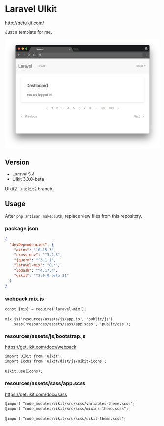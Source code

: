 # Laravel UIkit

http://getuikit.com/

Just a template for me.

![uikit.png](uikit.png)

## Version
- Laravel 5.4
- UIkit 3.0.0-beta

UIkit2 -> `uikit2` branch.

## Usage
After `php artisan make:auth`, replace view files from this repository.

### package.json
```json
{
  "devDependencies": {
    "axios": "^0.15.3",
    "cross-env": "^3.2.3",
    "jquery": "^3.1.1",
    "laravel-mix": "0.*",
    "lodash": "^4.17.4",
    "uikit": "^3.0.0-beta.21"
  }
}
```

### webpack.mix.js

```
const {mix} = require('laravel-mix');

mix.js('resources/assets/js/app.js', 'public/js')
   .sass('resources/assets/sass/app.scss', 'public/css');
```

### resources/assets/js/bootstrap.js
https://getuikit.com/docs/webpack

```
import UIkit from 'uikit';
import Icons from 'uikit/dist/js/uikit-icons';

UIkit.use(Icons);
```

### resources/assets/sass/app.scss
https://getuikit.com/docs/sass

```
@import "node_modules/uikit/src/scss/variables-theme.scss";
@import "node_modules/uikit/src/scss/mixins-theme.scss";

@import "node_modules/uikit/src/scss/uikit-theme.scss";
```
